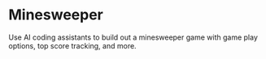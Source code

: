 # Minesweeper
Use AI coding assistants to build out a minesweeper game with game play options, top score tracking, and more.
